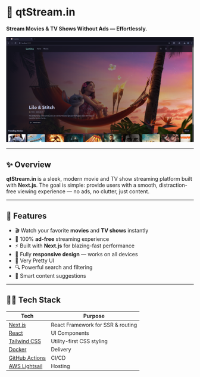 # 🌟 qtStream.in

**Stream Movies & TV Shows Without Ads — Effortlessly.**

![qtStream.in Screenshot](./public/homepage.png) <!-- Replace with your actual screenshot -->

---

## ✨ Overview

**qtStream.in** is a sleek, modern movie and TV show streaming platform built with **Next.js**. The goal is simple: provide users with a smooth, distraction-free viewing experience — no ads, no clutter, just content.

---

## 🚀 Features

- 🎬 Watch your favorite **movies** and **TV shows** instantly
- 🚫 100% **ad-free** streaming experience
- ⚡ Built with **Next.js** for blazing-fast performance
- 📱 Fully **responsive design** — works on all devices
- 🌙 Very Pretty UI
- 🔍 Powerful search and filtering 
- 🧠 Smart content suggestions 

---

## 🧑‍💻 Tech Stack

| Tech | Purpose |
|------|---------|
| [Next.js](https://nextjs.org/) | React Framework for SSR & routing |
| [React](https://reactjs.org/) | UI Components |
| [Tailwind CSS](https://tailwindcss.com/) | Utility-first CSS styling |
| [Docker](https://www.docker.com/) | Delivery |
| [GitHub Actions](https://github.com/features/actions) | CI/CD |
| [AWS Lightsail](https://aws.amazon.com/lightsail/) | Hosting |


<!-- --- -->
<!---->
<!-- ## 📸 Preview -->
<!---->
<!---->
<!-- --- -->
<!---->
<!-- ## 📦 Getting Started -->
<!---->
<!-- ```bash -->
<!-- # Clone the repo -->
<!-- git clone https://github.com/roirepus/qtstreamin.git -->
<!-- cd lumina -->
<!---->
<!-- # Install dependencies -->
<!-- npm install -->
<!---->
<!-- # Run development server -->
<!-- npm run dev -->
